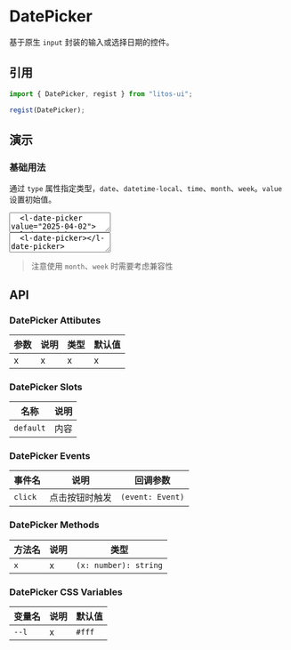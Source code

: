 # DatePicker

基于原生 `input` 封装的输入或选择日期的控件。

## 引用

```js
import { DatePicker, regist } from "litos-ui";

regist(DatePicker);
```

## 演示

### 基础用法

通过 `type` 属性指定类型，`date`、`datetime-local`、`time`、`month`、`week`。`value` 设置初始值。

<ClientOnly>
<l-code-preview>
<textarea lang="html">
  <l-date-picker value="2025-04-02"></l-date-picker>
  <l-date-picker type="datetime-local" value="2025-05-02 17:00"></l-date-picker>
  <l-date-picker type="time" value="17:00"></l-date-picker>
  <l-date-picker type="month"></l-date-picker>
  <l-date-picker type="week"></l-date-picker>
</textarea>
<div class="source">
<textarea lang="html">
  <l-date-picker></l-date-picker>
</textarea>
</div>
</l-code-preview>
</ClientOnly>

> 注意使用 `month`、`week` 时需要考虑兼容性

## API

### DatePicker Attibutes

<!-- prettier-ignore -->
| 参数 | 说明 | 类型 | 默认值 |
| --- | --- | --- | --- |
| x | x | x | x |

### DatePicker Slots

<!-- prettier-ignore -->
| 名称 | 说明 |
| --- | --- |
| `default` | 内容 |

### DatePicker Events

<!-- prettier-ignore -->
| 事件名 | 说明 | 回调参数 |
| --- | --- | --- |
| `click` | 点击按钮时触发 | `(event: Event)` |

### DatePicker Methods

<!-- prettier-ignore -->
| 方法名 | 说明 | 类型 |
| --- | --- | --- |
| `x` | x | `(x: number): string` |

### DatePicker CSS Variables

<!-- prettier-ignore -->
| 变量名 | 说明 | 默认值 |
| --- | --- | --- |
| `--l` | x | `#fff` |
